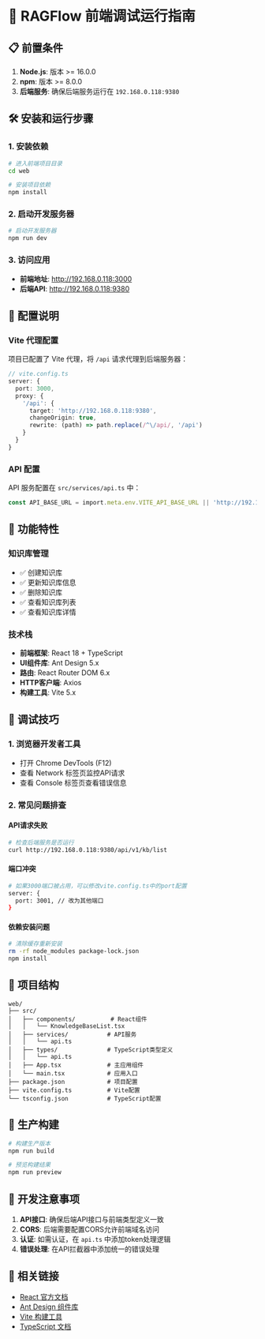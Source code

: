 # 🚀 RAGFlow 前端调试运行指南

## 📋 前置条件

1. **Node.js**: 版本 >= 16.0.0
2. **npm**: 版本 >= 8.0.0
3. **后端服务**: 确保后端服务运行在 `192.168.0.118:9380`

## 🛠️ 安装和运行步骤

### 1. 安装依赖

```bash
# 进入前端项目目录
cd web

# 安装项目依赖
npm install
```

### 2. 启动开发服务器

```bash
# 启动开发服务器
npm run dev
```

### 3. 访问应用

- **前端地址**: http://192.168.0.118:3000
- **后端API**: http://192.168.0.118:9380

## 🔧 配置说明

### Vite 代理配置

项目已配置了 Vite 代理，将 `/api` 请求代理到后端服务器：

```typescript
// vite.config.ts
server: {
  port: 3000,
  proxy: {
    '/api': {
      target: 'http://192.168.0.118:9380',
      changeOrigin: true,
      rewrite: (path) => path.replace(/^\/api/, '/api')
    }
  }
}
```

### API 配置

API 服务配置在 `src/services/api.ts` 中：

```typescript
const API_BASE_URL = import.meta.env.VITE_API_BASE_URL || 'http://192.168.0.118:9380';
```

## 🎯 功能特性

### 知识库管理
- ✅ 创建知识库
- ✅ 更新知识库信息
- ✅ 删除知识库
- ✅ 查看知识库列表
- ✅ 查看知识库详情

### 技术栈
- **前端框架**: React 18 + TypeScript
- **UI组件库**: Ant Design 5.x
- **路由**: React Router DOM 6.x
- **HTTP客户端**: Axios
- **构建工具**: Vite 5.x

## 🐛 调试技巧

### 1. 浏览器开发者工具
- 打开 Chrome DevTools (F12)
- 查看 Network 标签页监控API请求
- 查看 Console 标签页查看错误信息

### 2. 常见问题排查

#### API请求失败
```bash
# 检查后端服务是否运行
curl http://192.168.0.118:9380/api/v1/kb/list
```

#### 端口冲突
```bash
# 如果3000端口被占用，可以修改vite.config.ts中的port配置
server: {
  port: 3001, // 改为其他端口
}
```

#### 依赖安装问题
```bash
# 清除缓存重新安装
rm -rf node_modules package-lock.json
npm install
```

## 📁 项目结构

```
web/
├── src/
│   ├── components/          # React组件
│   │   └── KnowledgeBaseList.tsx
│   ├── services/           # API服务
│   │   └── api.ts
│   ├── types/              # TypeScript类型定义
│   │   └── api.ts
│   ├── App.tsx             # 主应用组件
│   └── main.tsx            # 应用入口
├── package.json            # 项目配置
├── vite.config.ts          # Vite配置
└── tsconfig.json           # TypeScript配置
```

## 🚀 生产构建

```bash
# 构建生产版本
npm run build

# 预览构建结果
npm run preview
```

## 📝 开发注意事项

1. **API接口**: 确保后端API接口与前端类型定义一致
2. **CORS**: 后端需要配置CORS允许前端域名访问
3. **认证**: 如需认证，在 `api.ts` 中添加token处理逻辑
4. **错误处理**: 在API拦截器中添加统一的错误处理

## 🔗 相关链接

- [React 官方文档](https://react.dev/)
- [Ant Design 组件库](https://ant.design/)
- [Vite 构建工具](https://vitejs.dev/)
- [TypeScript 文档](https://www.typescriptlang.org/)
